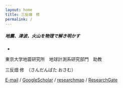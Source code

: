 ```yaml
---
layout: home
title: 三反畑　修
permalink: /
---
```


##### 地震、津波、火山を物理で解き明かす

-

東京大学地震研究所　地球計測系研究部門　助教

三反畑 修　（さんだんばた おさむ）

[E-mail](mailto:osm3@eri.u-tokyo.ac.jp) / [GoogleScholar](https://scholar.google.co.jp/citations?user=jOInzmgAAAAJ&hl=en&oi=ao) / [researchmap](https://researchmap.jp/osandanbata?lang=ja) / [ResearchGate](https://www.researchgate.net/profile/Osamu-Sandanbata) 
